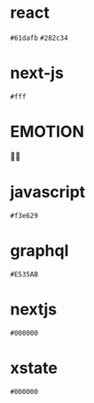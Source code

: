 # react

`#61dafb`
`#282c34`

# next-js

`#fff`

# EMOTION

👩‍🎤 

# javascript

`#f3e629`

# graphql

`#E535AB`

# nextjs

`#000000`

# xstate

`#000000`
